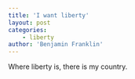 ```yaml
---
title: 'I want liberty'
layout: post
categories:
    - liberty
author: 'Benjamin Franklin'
---
```


Where liberty is, there is my country.